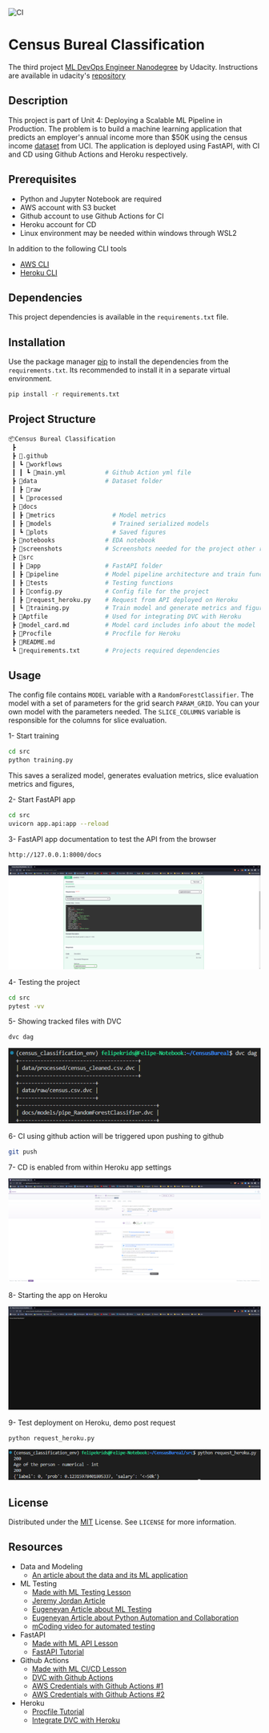 ![CI](https://github.com/ibrahim-sheriff/Deploying-a-ML-Model-on-Heroku-with-FastAPI/actions/workflows/main.yml/badge.svg)
# Census Bureal Classification
The third project [ML DevOps Engineer Nanodegree](https://www.udacity.com/course/machine-learning-dev-ops-engineer-nanodegree--nd0821) by Udacity. Instructions are available in udacity's [repository](https://github.com/udacity/nd0821-c3-starter-code/tree/master/starter)

## Description
This project is part of Unit 4: Deploying a Scalable ML Pipeline in Production. The problem is to build a machine learning application that predicts an employer's annual income more than $50K using the census income [dataset](https://archive.ics.uci.edu/ml/datasets/census+income) from UCI. The application is deployed using FastAPI, with CI and CD using Github Actions and Heroku respectively.

## Prerequisites
- Python and Jupyter Notebook are required
- AWS account with S3 bucket 
- Github account to use Github Actions for CI
- Heroku account for CD
- Linux environment may be needed within windows through WSL2

In addition to the following CLI tools
- [AWS CLI](https://docs.aws.amazon.com/cli/latest/userguide/install-cliv2-linux.html)
- [Heroku CLI](https://devcenter.heroku.com/articles/heroku-cli)
## Dependencies
This project dependencies is available in the ```requirements.txt``` file.

## Installation
Use the package manager [pip](https://pip.pypa.io/en/stable/) to install the dependencies from the ```requirements.txt```. Its recommended to install it in a separate virtual environment.

```bash
pip install -r requirements.txt
```

## Project Structure
```bash
📦Census Bureal Classification
 ┣ 
 ┣ 📂.github
 ┃ ┗ 📂workflows
 ┃ ┃ ┗ 📜main.yml           # Github Action yml file
 ┣ 📂data                   # Dataset folder
 ┃ ┣ 📂raw
 ┃ ┗ 📂processed   
 ┣ 📂docs      
 ┃ ┣ 📂metrics                # Model metrics
 ┃ ┣ 📂models                 # Trained serialized models
 ┃ ┗ 📂plots                  # Saved figures
 ┣ 📂notebooks              # EDA notebook
 ┣ 📂screenshots            # Screenshots needed for the project other resources
 ┣ 📂src                
 ┃ ┣ 📂app                  # FastAPI folder
 ┃ ┣ 📂pipeline             # Model pipeline architecture and train functions
 ┃ ┣ 📂tests                # Testing functions
 ┃ ┣ 📜config.py            # Config file for the project
 ┃ ┣ 📜request_heroku.py    # Request from API deployed on Heroku
 ┃ ┗ 📜training.py          # Train model and generate metrics and figures
 ┣ 📜Aptfile                # Used for integrating DVC with Heroku
 ┣ 📜model_card.md          # Model card includes info about the model 
 ┣ 📜Procfile               # Procfile for Heroku
 ┣ 📜README.md              
 ┗ 📜requirements.txt       # Projects required dependencies
```
## Usage
The config file contains ```MODEL``` variable with a  ```RandomForestClassifier```. The model with a set of parameters for the grid search ```PARAM_GRID```. You can your own model with the parameters needed. The ```SLICE_COLUMNS``` variable is responsible for the columns for slice evaluation.

1- Start training
```bash
cd src
python training.py
```
This saves a seralized model, generates evaluation metrics, slice evaluation metrics and figures,

2- Start FastAPI app
```bash
cd src
uvicorn app.api:app --reload
```

3- FastAPI app documentation to test the API from the browser
```
http://127.0.0.1:8000/docs
```

<img src="screenshots/example.png">

4- Testing the project
```bash
cd src
pytest -vv
```
5- Showing tracked files with DVC
```bash
dvc dag
```

<img src="screenshots/dvc_dag.png">

6- CI using github action will be triggered upon pushing to github
```bash
git push
```

7- CD is enabled from within Heroku app settings

<img src="screenshots/continuous_deployment.png">

8- Starting the app on Heroku

<img src="screenshots/live_get.png">

9- Test deployment on Heroku, demo post request
```bash
python request_heroku.py
```

<img src="screenshots/live_post.png">

## License
Distributed under the [MIT](https://choosealicense.com/licenses/mit/) License. See ```LICENSE``` for more information.

## Resources

- Data and Modeling
  - [An article about the data and its ML application](https://medium.com/analytics-vidhya/machine-learning-application-census-income-prediction-868227debf12)
- ML Testing
  - [Made with ML Testing Lesson](https://madewithml.com/courses/mlops/testing/)
  - [Jeremy Jordan Article](https://www.jeremyjordan.me/testing-ml/)
  - [Eugeneyan Article about ML Testing](https://eugeneyan.com/writing/testing-ml/)
  - [Eugeneyan Article about Python Automation and Collaboration](https://eugeneyan.com/writing/setting-up-python-project-for-automation-and-collaboration/)
  - [mCoding video for automated testing](https://www.youtube.com/watch?v=DhUpxWjOhME)
- FastAPI
  - [Made with ML API Lesson](https://madewithml.com/courses/mlops/api/)
  - [FastAPI Tutorial](https://fastapi.tiangolo.com/tutorial/)
- Github Actions
  - [Made with ML CI/CD Lesson](https://madewithml.com/courses/mlops/cicd/)
  - [DVC with Github Actions](https://github.com/iterative/setup-dvc)
  - [AWS Credentials with Github Actions #1](https://github.com/marketplace/actions/configure-aws-credentials-action-for-github-actions#sample-iam-role-cloudformation-template)
  - [AWS Credentials with Github Actions #2](https://stackoverflow.com/questions/58643905/how-aws-credentials-works-at-github-actions)
- Heroku
  - [Procfile Tutorial](https://devcenter.heroku.com/articles/procfile)
  - [Integrate DVC with Heroku](https://ankane.org/dvc-on-heroku)


